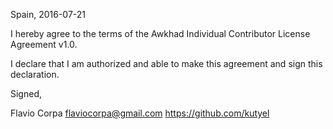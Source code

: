 Spain, 2016-07-21

I hereby agree to the terms of the Awkhad Individual Contributor License
Agreement v1.0.

I declare that I am authorized and able to make this agreement and sign this
declaration.

Signed,

Flavio Corpa <flaviocorpa@gmail.com> https://github.com/kutyel
